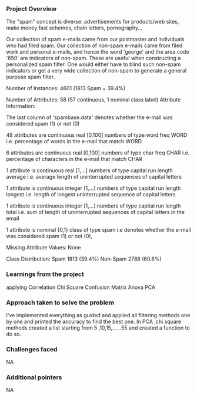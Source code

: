 ### Project Overview

 The "spam" concept is diverse: advertisements for products/web sites, make money fast schemes, chain letters, pornography…

Our collection of spam e-mails came from our postmaster and individuals who had filed spam. Our collection of non-spam e-mails came from filed work and personal e-mails, and hence the word 'george' and the area code '650' are indicators of non-spam. These are useful when constructing a personalized spam filter. One would either have to blind such non-spam indicators or get a very wide collection of non-spam to generate a general purpose spam filter.

Number of Instances: 4601 (1813 Spam = 39.4%)

Number of Attributes: 58 (57 continuous, 1 nominal class label)
Attribute Information:

The last column of 'spambase.data' denotes whether the e-mail was considered spam (1) or not (0)

48 attributes are continuous real [0,100] numbers of type word freq WORD i.e. percentage of words in the e-mail that match WORD

6 attributes are continuous real [0,100] numbers of type char freq CHAR i.e. percentage of characters in the e-mail that match CHAR

1 attribute is continuous real [1,…] numbers of type capital run length average i.e. average length of uninterrupted sequences of capital letters

1 attribute is continuous integer [1,…] numbers of type capital run length longest i.e. length of longest uninterrupted sequence of capital letters

1 attribute is continuous integer [1,…] numbers of type capital run length total i.e. sum of length of uninterrupted sequences of capital letters in the email

1 attribute is nominal {0,1} class of type spam i.e denotes whether the e-mail was considered spam (1) or not (0),

Missing Attribute Values: None

Class Distribution: Spam 1813 (39.4%) Non-Spam 2788 (60.6%)


### Learnings from the project

 applying 
Correlation
Chi Square
Confusion Matrix
Anova
PCA


### Approach taken to solve the problem

 I've implemented everything as guided and applied all filtering methods one by one and printed the accuracy to find the best one.
In PCA ,chi square methods created a list starting from 5 ,10,15,......55 and created a function to do so.


### Challenges faced

 NA


### Additional pointers

 NA


